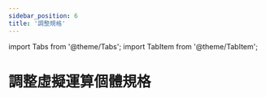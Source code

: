 ```yaml
---
sidebar_position: 6
title: '調整規格'
---
```


import Tabs from '@theme/Tabs';
import TabItem from '@theme/TabItem';

# 調整虛擬運算個體規格

